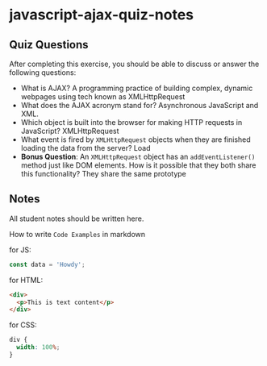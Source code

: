 # javascript-ajax-quiz-notes

## Quiz Questions

After completing this exercise, you should be able to discuss or answer the following questions:

- What is AJAX?
  A programming practice of building complex, dynamic webpages using tech known as XMLHttpRequest
- What does the AJAX acronym stand for?
  Asynchronous JavaScript and XML.
- Which object is built into the browser for making HTTP requests in JavaScript?
  XMLHttpRequest
- What event is fired by `XMLHttpRequest` objects when they are finished loading the data from the server?
  Load
- **Bonus Question**: An `XMLHttpRequest` object has an `addEventListener()` method just like DOM elements. How is it possible that they both share this functionality?
  They share the same prototype

## Notes

All student notes should be written here.

How to write `Code Examples` in markdown

for JS:

```javascript
const data = 'Howdy';
```

for HTML:

```html
<div>
  <p>This is text content</p>
</div>
```

for CSS:

```css
div {
  width: 100%;
}
```
